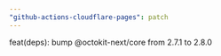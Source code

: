 ```yaml
---
"github-actions-cloudflare-pages": patch
---
```


feat(deps): bump @octokit-next/core from 2.7.1 to 2.8.0
